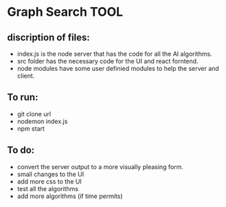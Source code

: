 # Graph Search TOOL

## discription of files:
* index.js is the node server that has the code for all the AI algorithms.
* src folder has the necessary code for the UI and react forntend.
* node modules have some user definied modules to help the server and client.


## To run:
* git clone url
* nodemon index.js
* npm start



## To do:
* convert the server output to a more visually pleasing form.
* small changes to the UI
* add more css to the UI
* test all the algorithms
* add more algorithms (if time permits)
